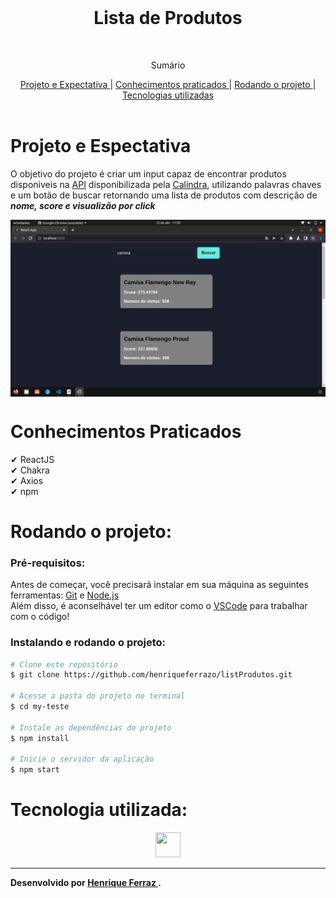 <br />
<p align="center">

  <h1 align="center">Lista de Produtos</h1>
 <br />
  <p align="center">
     Sumário
      <p align="center">
  <a href="#projeto-e-expectativa"> Projeto e Expectativa </a> |
<!--   <a href="#erro"> Erro </a> | -->
  <a href="#conhecimentos-praticados"> Conhecimentos praticados </a> |
  <a href="#rodando-o-projeto"> Rodando o projeto </a> |
  <a href="#tecnologias-utilizadas"> Tecnologias utilizadas </a>      
       <br />
    <br />
    <h1 align="center">
 </h1>
  </p>
</p>


# Projeto e Espectativa
O objetivo do projeto é criar um input capaz de encontrar produtos disponiveis na [API](https://mystique-v2-americanas.juno.b2w.io/autocomplete?content=camiseta&source=nanook) disponibilizada pela [Calindra](https://calindra.tech/), utilizando palavras chaves e um botão de buscar retornando uma lista de produtos com descrição de ***nome, score e visualizão por click***

<img align="center" src="./imgReadme/layout.png">

<!-- # Erro
*Durante o desenvolvimento a [API](https://mystique-v2-americanas.juno.b2w.io/autocomplete?content=camiseta&source=nanook) parou de funcionar e apresentou o status 500 como demonstrado na imagem abaixo.* Se ainda estiver com este problema não será possivel testar o projeto porém a imagem acima foi tirada antes do problema e ela demonstra o projeto funcionando normalmente.

<img align='center' src="./imgReadme/printDoErro.png"> -->

# Conhecimentos Praticados
✔ ReactJS<br>
✔ Chakra <br>
✔ Axios <br>
✔ npm <br>
 
# Rodando o projeto:

### Pré-requisitos:
Antes de começar, você precisará instalar em sua máquina as seguintes ferramentas:
[Git](https://git-scm.com) e [Node.js](https://nodejs.org/en/)<br> Além disso, é aconselhável ter um editor como o [VSCode](https://code.visualstudio.com/) para trabalhar com o código!

### Instalando e rodando o projeto:


```bash
# Clone este repositório
$ git clone https://github.com/henriqueferrazo/listProdutos.git

# Acesse a pasta do projeto no terminal
$ cd my-teste

# Instale as dependências do projeto
$ npm install

# Inicie o servidor da aplicação
$ npm start


```


# Tecnologia utilizada: 
<p align="center">
<a href="https://pt-br.reactjs.org/"><img src="https://cdn.jsdelivr.net/gh/devicons/devicon/icons/react/react-original.svg" height="40" width="40"/></a>
</p>


---
**Desenvolvido por <a href="https://www.linkedin.com/in/henrique-ferraz-a46123219/"> Henrique Ferraz </a>.**
